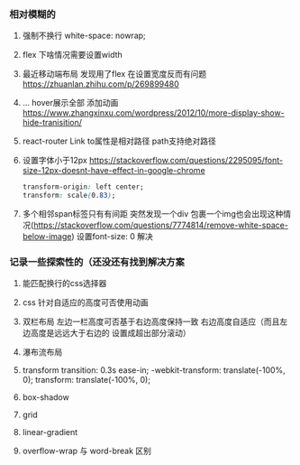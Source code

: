 ### 相对模糊的
1. 强制不换行
  white-space: nowrap;

2. flex 下啥情况需要设置width
3. 最近移动端布局 发现用了flex 在设置宽度反而有问题
 https://zhuanlan.zhihu.com/p/269899480

4. ... hover展示全部 添加动画
  https://www.zhangxinxu.com/wordpress/2012/10/more-display-show-hide-tranisition/

5. react-router Link to属性是相对路径 path支持绝对路径

6. 设置字体小于12px
   https://stackoverflow.com/questions/2295095/font-size-12px-doesnt-have-effect-in-google-chrome
   ```css
   transform-origin: left center;
   transform: scale(0.83);
   ```

7. 多个相邻span标签只有有间距 突然发现一个div
  包裹一个img也会出现这种情况(https://stackoverflow.com/questions/7774814/remove-white-space-below-image)
   设置font-size: 0 解决

### 记录一些探索性的（还没还有找到解决方案
1. 能匹配换行的css选择器
2. css 针对自适应的高度可否使用动画
3. 双栏布局 左边一栏高度可否基于右边高度保持一致  右边高度自适应（而且左边高度是远远大于右边的 设置成超出部分滚动）
4. 瀑布流布局

5. transform
    transition: 0.3s ease-in;
  -webkit-transform: translate(-100%, 0);
  transform: translate(-100%, 0);
  
6. box-shadow
7. grid
8. linear-gradient
9. overflow-wrap 与 word-break 区别